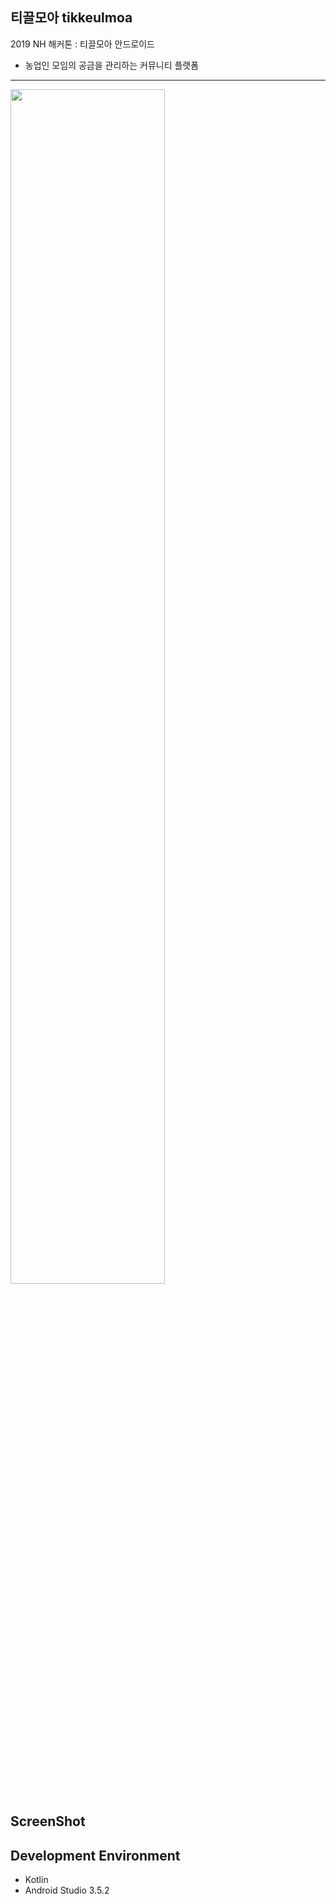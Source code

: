 ## 티끌모아 tikkeulmoa
2019 NH 해커톤 : 티끌모아 안드로이드
- 농업인 모임의 공금을 관리하는 커뮤니티 플랫폼

------
<img src="https://user-images.githubusercontent.com/41736866/71554179-3c4a8d80-2a5f-11ea-8432-24cec6bea3f1.png" width="70%"></img>
## ScreenShot

## Development Environment
- Kotlin
- Android Studio 3.5.2
